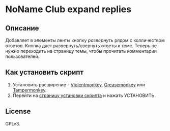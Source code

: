 # NoName Club expand replies

## Описание

Добавляет в элементы ленты кнопку *развернуть* рядом с колличеством ответов. Кнопка дает развернуть/свернуть ответы к теме. Теперь не нужно переходить на страницу темы, чтобы прочитать комментарии пользователей.

## Как установить скрипт

1. Установить расширение - [Violentmonkey](https://violentmonkey.github.io/get-it/), [Greasemonkey](https://addons.mozilla.org/en-US/firefox/addon/greasemonkey/) или [Tampermonkey](https://tampermonkey.net/).
2. Перейти на [страницу установки скрипта](https://ADD_LINK_TO_YOUR_SCRIPT.HERE!) и нажать УСТАНОВИТЬ.

## License

GPLv3.